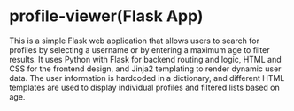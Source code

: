 # profile-viewer(Flask App)
This is a simple Flask web application that allows users to search for profiles by selecting a username or by entering a maximum age to filter results. It uses Python with Flask for backend routing and logic, HTML and CSS for the frontend design, and Jinja2 templating to render dynamic user data. The user information is hardcoded in a dictionary, and different HTML templates are used to display individual profiles and filtered lists based on age.